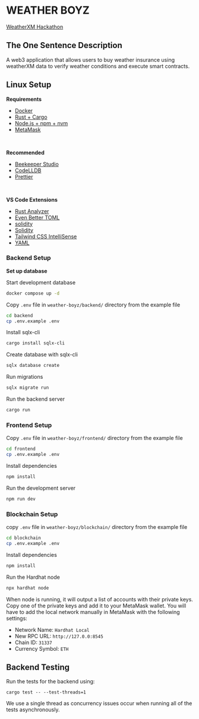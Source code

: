 # WEATHER BOYZ

[WeatherXM Hackathon](https://plgenesis.devspot.app/en?activeTab=overview&challenge=weather-xm)

## The One Sentence Description

A web3 application that allows users to buy weather insurance using weatherXM data to verify weather conditions and execute smart contracts.

## Linux Setup

**Requirements**

- [Docker](https://docs.docker.com/desktop/setup/install/linux/)
- [Rust + Cargo](https://www.rust-lang.org/tools/install)
- [Node.js + npm + nvm](https://nodejs.org/en/download)
- [MetaMask](https://chromewebstore.google.com/detail/metamask/nkbihfbeogaeaoehlefnkodbefgpgknn?hl=en&pli=1)

<br>

**Recommended**

- [Beekeeper Studio](https://www.beekeeperstudio.io/get)
- [CodeLLDB](https://marketplace.visualstudio.com/items?itemName=vadimcn.vscode-lldb)
- [Prettier](https://marketplace.visualstudio.com/items?itemName=esbenp.prettier-vscode)

<br>

**VS Code Extensions**

- [Rust Analyzer](https://marketplace.visualstudio.com/items?itemName=rust-lang.rust-analyzer)
- [Even Better TOML](https://marketplace.visualstudio.com/items?itemName=tamasfe.even-better-toml)
- [solidity](https://marketplace.visualstudio.com/items?itemName=JuanBlanco.solidity)
- [Solidity](https://marketplace.visualstudio.com/items?itemName=NomicFoundation.hardhat-solidity)
- [Tailwind CSS IntelliSense](https://marketplace.visualstudio.com/items?itemName=bradlc.vscode-tailwindcss)
- [YAML](https://marketplace.visualstudio.com/items?itemName=redhat.vscode-yaml)

### Backend Setup

**Set up database**

Start development database

```bash
docker compose up -d
```

Copy `.env` file in `weather-boyz/backend/` directory from the example file

```bash
cd backend
cp .env.example .env
```

Install sqlx-cli
```bash
cargo install sqlx-cli
```

Create database with sqlx-cli

```bash
sqlx database create
```

Run migrations

```bash
sqlx migrate run
```

Run the backend server

```bash
cargo run
```

### Frontend Setup

Copy `.env` file in `weather-boyz/frontend/` directory from the example file

```bash
cd frontend
cp .env.example .env
```

Install dependencies

```bash
npm install
```

Run the development server

```bash
npm run dev
```

### Blockchain Setup

copy `.env` file in `weather-boyz/blockchain/` directory from the example file

```bash
cd blockchain
cp .env.example .env
```

Install dependencies

```bash
npm install
```

Run the Hardhat node

```bash
npx hardhat node
```

When node is running, it will output a list of accounts with their private keys. Copy one of the private keys and add it to your MetaMask wallet. You will have to add the local network manually in MetaMask with the following settings:

- Network Name: `Hardhat Local`
- New RPC URL: `http://127.0.0:8545`
- Chain ID: `31337`
- Currency Symbol: `ETH`

## Backend Testing
Run the tests for the backend using: 

```cargo test -- --test-threads=1```

We use a single thread as concurrency issues occur when running all of the tests asynchronously.